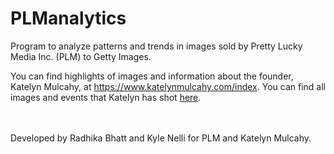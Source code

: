 # PLManalytics
Program to analyze patterns and trends in images sold by Pretty Lucky Media Inc. (PLM) to Getty Images.

You can find highlights of images and information about the founder, Katelyn Mulcahy, at https://www.katelynmulcahy.com/index. You can find all images and events that Katelyn has shot [here](https://www.gettyimages.com/search/photographer?photographer=Katelyn%20Mulcahy&assettype=image&family=editorial&sort=mostpopular&groupbyevent=true).

<br> </br>
Developed by Radhika Bhatt and Kyle Nelli for PLM and Katelyn Mulcahy.
